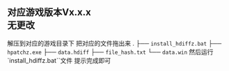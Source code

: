 对应游戏版本Vx.x.x  
无更改
---

解压到对应的游戏目录下
把对应的文件拖出来
.
├── `install_hdiffz.bat`
├── `hpatchz.exe`
├── `data.hdiff`
├── `file_hash.txt`
└── `data.win`
然后运行`install_hdiffz.bat``文件
提示完成即可